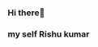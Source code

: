 ### Hi there👋
### my self Rishu kumar 
<!--
**lifemax123/lifemax123** is a ✨ _special_ ✨ repository because its `README.md` (this file) appears on your GitHub profile.

Here are some ideas to get you started:

- 🔭 I’m currently working on studying.
- 🌱 I’m currently learning programing.
- 👯 I’m looking to collaborate on youtube.
- 🤔 I’m looking for help with some programing.
- 💬 Ask me about c++,c .
- 📫 How to reach me: instagram,website.
- 😄 Pronouns:He/His
- ⚡ Fun fact:I spend almost 12 hours listening songs and coding everyday.
-->
